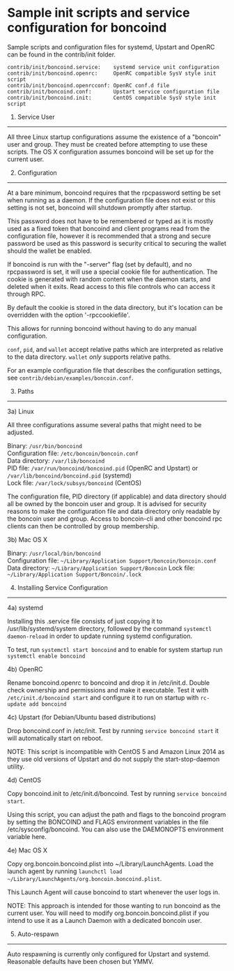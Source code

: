 Sample init scripts and service configuration for boncoind
==========================================================

Sample scripts and configuration files for systemd, Upstart and OpenRC
can be found in the contrib/init folder.

    contrib/init/boncoind.service:    systemd service unit configuration
    contrib/init/boncoind.openrc:     OpenRC compatible SysV style init script
    contrib/init/boncoind.openrcconf: OpenRC conf.d file
    contrib/init/boncoind.conf:       Upstart service configuration file
    contrib/init/boncoind.init:       CentOS compatible SysV style init script

1. Service User
---------------------------------

All three Linux startup configurations assume the existence of a "boncoin" user
and group.  They must be created before attempting to use these scripts.
The OS X configuration assumes boncoind will be set up for the current user.

2. Configuration
---------------------------------

At a bare minimum, boncoind requires that the rpcpassword setting be set
when running as a daemon.  If the configuration file does not exist or this
setting is not set, boncoind will shutdown promptly after startup.

This password does not have to be remembered or typed as it is mostly used
as a fixed token that boncoind and client programs read from the configuration
file, however it is recommended that a strong and secure password be used
as this password is security critical to securing the wallet should the
wallet be enabled.

If boncoind is run with the "-server" flag (set by default), and no rpcpassword is set,
it will use a special cookie file for authentication. The cookie is generated with random
content when the daemon starts, and deleted when it exits. Read access to this file
controls who can access it through RPC.

By default the cookie is stored in the data directory, but it's location can be overridden
with the option '-rpccookiefile'.

This allows for running boncoind without having to do any manual configuration.

`conf`, `pid`, and `wallet` accept relative paths which are interpreted as
relative to the data directory. `wallet` *only* supports relative paths.

For an example configuration file that describes the configuration settings,
see `contrib/debian/examples/boncoin.conf`.

3. Paths
---------------------------------

3a) Linux

All three configurations assume several paths that might need to be adjusted.

Binary:              `/usr/bin/boncoind`  
Configuration file:  `/etc/boncoin/boncoin.conf`  
Data directory:      `/var/lib/boncoind`  
PID file:            `/var/run/boncoind/boncoind.pid` (OpenRC and Upstart) or `/var/lib/boncoind/boncoind.pid` (systemd)  
Lock file:           `/var/lock/subsys/boncoind` (CentOS)  

The configuration file, PID directory (if applicable) and data directory
should all be owned by the boncoin user and group.  It is advised for security
reasons to make the configuration file and data directory only readable by the
boncoin user and group.  Access to boncoin-cli and other boncoind rpc clients
can then be controlled by group membership.

3b) Mac OS X

Binary:              `/usr/local/bin/boncoind`  
Configuration file:  `~/Library/Application Support/boncoin/boncoin.conf`  
Data directory:      `~/Library/Application Support/Boncoin`
Lock file:           `~/Library/Application Support/Boncoin/.lock`

4. Installing Service Configuration
-----------------------------------

4a) systemd

Installing this .service file consists of just copying it to
/usr/lib/systemd/system directory, followed by the command
`systemctl daemon-reload` in order to update running systemd configuration.

To test, run `systemctl start boncoind` and to enable for system startup run
`systemctl enable boncoind`

4b) OpenRC

Rename boncoind.openrc to boncoind and drop it in /etc/init.d.  Double
check ownership and permissions and make it executable.  Test it with
`/etc/init.d/boncoind start` and configure it to run on startup with
`rc-update add boncoind`

4c) Upstart (for Debian/Ubuntu based distributions)

Drop boncoind.conf in /etc/init.  Test by running `service boncoind start`
it will automatically start on reboot.

NOTE: This script is incompatible with CentOS 5 and Amazon Linux 2014 as they
use old versions of Upstart and do not supply the start-stop-daemon utility.

4d) CentOS

Copy boncoind.init to /etc/init.d/boncoind. Test by running `service boncoind start`.

Using this script, you can adjust the path and flags to the boncoind program by
setting the BONCOIND and FLAGS environment variables in the file
/etc/sysconfig/boncoind. You can also use the DAEMONOPTS environment variable here.

4e) Mac OS X

Copy org.boncoin.boncoind.plist into ~/Library/LaunchAgents. Load the launch agent by
running `launchctl load ~/Library/LaunchAgents/org.boncoin.boncoind.plist`.

This Launch Agent will cause boncoind to start whenever the user logs in.

NOTE: This approach is intended for those wanting to run boncoind as the current user.
You will need to modify org.boncoin.boncoind.plist if you intend to use it as a
Launch Daemon with a dedicated boncoin user.

5. Auto-respawn
-----------------------------------

Auto respawning is currently only configured for Upstart and systemd.
Reasonable defaults have been chosen but YMMV.
